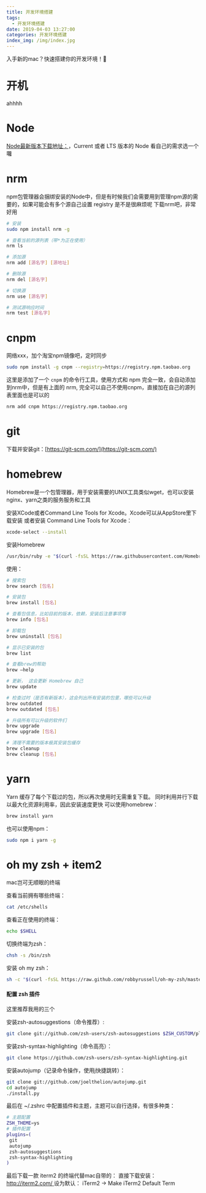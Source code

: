 ```yaml
---
title: 开发环境搭建
tags:
  - 开发环境搭建
date: 2019-04-03 13:27:00
categories: 开发环境搭建
index_img: /img/index.jpg
---
```


入手新的mac？快速搭建你的开发环境！👏
<!-- more -->

# 开机
ahhhh

# Node
[Node最新版本下载地址：](https://nodejs.org/en/)，Current 或者 LTS 版本的 Node 看自己的需求选一个囖

# nrm
npm包管理器会捆绑安装的Node中，但是有时候我们会需要用到管理npm源的需要的，如果可能会有多个源自己设置 registry 是不是很麻烦呢
下载nrm吧，非常好用
```bash
# 安装
sudo npm install nrm -g

# 查看当前的源列表（带*为正在使用）
nrm ls

# 添加源
nrm add [源名字] [源地址]

# 删除源
nrm del [源名字]

# 切换源
nrm use [源名字]

# 测试源响应时间
nrm test [源名字]
```

# cnpm
网络xxx，加个淘宝npm镜像吧，定时同步
```bash
sudo npm install -g cnpm --registry=https://registry.npm.taobao.org
```
这里是添加了一个 `cnpm` 的命令行工具，使用方式和 npm 完全一致，会自动添加到nrm中，但是有上面的 nrm, 完全可以自己不使用cnpm，直接加在自己的源列表里面也是可以的
```bash
nrm add cnpm https://registry.npm.taobao.org
```

# git
下载并安装git：[https://git-scm.com/](https://git-scm.com/)

# homebrew
Homebrew是一个包管理器，用于安装需要的UNIX工具类似wget，也可以安装nginx、yarn之类的服务服务和工具

安装XCode或者Command Line Tools for Xcode。Xcode可以从AppStore里下载安装
或者安装 Command Line Tools for Xcode：
```bash
xcode-select --install
```
安装Homebrew
```bash
/usr/bin/ruby -e "$(curl -fsSL https://raw.githubusercontent.com/Homebrew/install/master/install)"
```

使用：
```bash
# 搜索包
brew search [包名]

# 安装包
brew install [包名]

# 查看包信息，比如目前的版本，依赖，安装后注意事项等
brew info [包名]

# 卸载包
brew uninstall [包名]

# 显示已安装的包
brew list

# 查看brew的帮助
brew –help

# 更新， 这会更新 Homebrew 自己
brew update

# 检查过时（是否有新版本），这会列出所有安装的包里，哪些可以升级
brew outdated
brew outdated [包名]

# 升级所有可以升级的软件们
brew upgrade
brew upgrade [包名]

# 清理不需要的版本极其安装包缓存
brew cleanup
brew cleanup [包名]
```

# yarn
Yarn 缓存了每个下载过的包，所以再次使用时无需重复下载。 同时利用并行下载以最大化资源利用率，因此安装速度更快
可以使用homebrew：
```bash
brew install yarn
```
也可以使用npm：
```bash
sudo npm i yarn -g
```

# oh my zsh + item2
mac岂可无顺眼的终端

查看当前拥有哪些终端：
```bash
cat /etc/shells
```
查看正在使用的终端：
```bash
echo $SHELL
```
切换终端为zsh：
```bash
chsh -s /bin/zsh
```
安装 oh my zsh：
```bash
sh -c "$(curl -fsSL https://raw.github.com/robbyrussell/oh-my-zsh/master/tools/install.sh)"
```

#### 配置 zsh 插件
这里推荐我用的三个

安装zsh-autosuggestions（命令推荐）:
```bash
git clone git://github.com/zsh-users/zsh-autosuggestions $ZSH_CUSTOM/plugins/zsh-autosuggestions
```
安装zsh-syntax-highlighting（命令高亮）：
```bash
git clone https://github.com/zsh-users/zsh-syntax-highlighting.git 
```
安装autojump（记录命令操作，使用j快捷跳转）：
```bash
git clone git://github.com/joelthelion/autojump.git
cd autojump
./install.py
```
最后在 ~/.zshrc 中配置插件和主题，主题可以自行选择，有很多种类：
```bash
# 主题配置
ZSH_THEME=ys
# 插件配置
plugins=(
 git
 autojump
 zsh-autosuggestions
 zsh-syntax-highlighting
)
```

最后下载一款 iterm2 的终端代替mac自带的：
直接下载安装：[http://iterm2.com/ ](http://iterm2.com/)
设为默认：
iTerm2 -> Make iTerm2 Default Term

